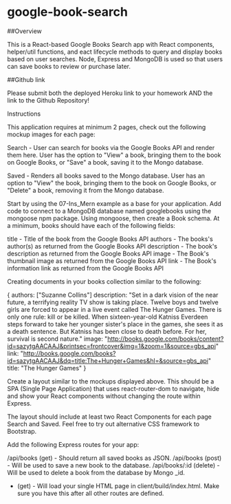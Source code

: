 # google-book-search

##Overview

This is a React-based Google Books Search app with React components, helper/util functions, and eact lifecycle methods to query and display books based on user searches. Node, Express and MongoDB is used so that users can save books to review or purchase later.


##Github link

Please submit both the deployed Heroku link to your homework AND the link to the Github Repository!



Instructions



This application requires at minimum 2 pages, check out the following mockup images for each page:



Search - User can search for books via the Google Books API and render them here. User has the option to "View" a book, bringing them to the book on Google Books, or "Save" a book, saving it to the Mongo database.

Saved - Renders all books saved to the Mongo database. User has an option to "View" the book, bringing them to the book on Google Books, or "Delete" a book, removing it from the Mongo database.





Start by using the 07-Ins_Mern example as a base for your application.
Add code to connect to a MongoDB database named googlebooks using the mongoose npm package.
Using mongoose, then create a Book schema.
At a minimum, books should have each of the following fields:



title - Title of the book from the Google Books API
authors - The books's author(s) as returned from the Google Books API
description - The book's description as returned from the Google Books API
image - The Book's thumbnail image as returned from the Google Books API
link - The Book's information link as returned from the Google Books API

Creating documents in your books collection similar to the following:

{
  authors: ["Suzanne Collins"]
  description: "Set in a dark vision of the near future, a terrifying reality TV show is taking place. Twelve boys and twelve girls are forced to appear in a live event called The Hunger Games. There is only one rule: kill or be killed. When sixteen-year-old Katniss Everdeen steps forward to take her younger sister's place in the games, she sees it as a death sentence. But Katniss has been close to death before. For her, survival is second nature."
  image: "http://books.google.com/books/content?id=sazytgAACAAJ&printsec=frontcover&img=1&zoom=1&source=gbs_api"
  link: "http://books.google.com/books?id=sazytgAACAAJ&dq=title:The+Hunger+Games&hl=&source=gbs_api"
  title: "The Hunger Games"
}




Create a layout similar to the mockups displayed above. This should be a SPA (Single Page Application) that uses react-router-dom to navigate, hide and show your React components without changing the route within Express.



The layout should include at least two React Components for each page Search and Saved.
Feel free to try out alternative CSS framework to Bootstrap.



Add the following Express routes for your app:



/api/books (get) - Should return all saved books as JSON.
/api/books (post) - Will be used to save a new book to the database.
/api/books/:id (delete) - Will be used to delete a book from the database by Mongo _id.
* (get) - Will load your single HTML page in client/build/index.html. Make sure you have this after all other routes are defined.
